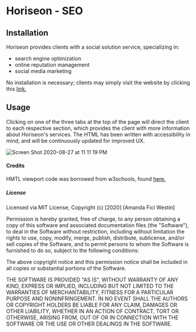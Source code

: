 # Horiseon - SEO

## Installation
Horiseon provides clients with a social solution service, specializing in: 
* search engine optimization 
* online reputation management  
* social media marketing

No installation is necessary; clients may simply visit the website by clicking this [link.](https://a-westin.github.io/gtatl-01-code-refactor/)

## Usage
Clicking on one of the three tabs at the top of the page will direct the client to each respective section, which provides the client with more information about Horiseon's services. The HTML has been written with accessibility in mind, and will be continuously updated for improved UX. 

![Screen Shot 2020-08-27 at 11 11 19 PM](https://user-images.githubusercontent.com/69770137/91517546-f844ac80-e8bb-11ea-8748-f8469bbd3758.png)

#### Credits
HMTL viewport code was borrowed from w3schools, found [here.](https://www.w3schools.com/css/css_rwd_viewport.asp) 

##### License

Licensed via MIT License, 
Copyright (c) [2020] [Amanda Fici Westin]

Permission is hereby granted, free of charge, to any person obtaining a copy
of this software and associated documentation files (the "Software"), to deal
in the Software without restriction, including without limitation the rights
to use, copy, modify, merge, publish, distribute, sublicense, and/or sell
copies of the Software, and to permit persons to whom the Software is
furnished to do so, subject to the following conditions:

The above copyright notice and this permission notice shall be included in all
copies or substantial portions of the Software.

THE SOFTWARE IS PROVIDED "AS IS", WITHOUT WARRANTY OF ANY KIND, EXPRESS OR
IMPLIED, INCLUDING BUT NOT LIMITED TO THE WARRANTIES OF MERCHANTABILITY,
FITNESS FOR A PARTICULAR PURPOSE AND NONINFRINGEMENT. IN NO EVENT SHALL THE
AUTHORS OR COPYRIGHT HOLDERS BE LIABLE FOR ANY CLAIM, DAMAGES OR OTHER
LIABILITY, WHETHER IN AN ACTION OF CONTRACT, TORT OR OTHERWISE, ARISING FROM,
OUT OF OR IN CONNECTION WITH THE SOFTWARE OR THE USE OR OTHER DEALINGS IN THE
SOFTWARE.
